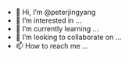 - 👋 Hi, I’m @peterjingyang
- 👀 I’m interested in ...
- 🌱 I’m currently learning ...
- 💞️ I’m looking to collaborate on ...
- 📫 How to reach me ...

<!---
peterjingyang/peterjingyang is a ✨ special ✨ repository because its `README.md` (this file) appears on your GitHub profile.
You can click the Preview link to take a look at your changes.
--->
